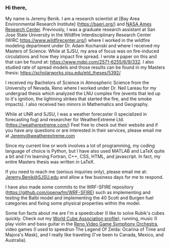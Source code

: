 ### Hi there,

My name is Jeremy Benik. I am a research scientist at [Bay Area Environmental Research Institute] (https://baeri.org/) and [NASA Ames Research Center](https://www.nasa.gov/people/jeremy-benik/). Previously, I was a graduate research assistant at San Jose State University in the Wildfire Interdisciplinary Research Center (WIRC https://www.wildfirecenter.org/) where I worked in the wildfire modeling department under Dr. Adam Kochanski and where I received my Masters of Science. While at SJSU, my area of focus was on fire-induced circulations and how they impact fire spread. I wrote a paper on this and that can be found at: https://www.mdpi.com/2571-6255/6/9/332. I also studied rate of spread models and those results can be found in my Masters thesis: https://scholarworks.sjsu.edu/etd_theses/5392/ 

I received my Bachelors of Science in Atmospheric Science from the University of Nevada, Reno where I worked under Dr. Neil Lareau for my undergrad thesis which analyzed the LNU complex fire (events that led up to it's ignition, the lightning strikes that started the fire, and the smoke impacts). I also received two minors in Mathematics and Geography.

While at UNR and SJSU, I was a weather forecaster (I specialized in forecasting fog) and researcher for WeatherExtreme Ltd. (https://weatherextreme.com/) Feel free to check out their website and if you have any questions or are interested in their services, please email me at Jeremy@weatherextreme.com

Since my current line or work involves a lot of programming, my coding language of choice is Python, but I have also used MATLAB and LaTeX quite a bit and I'm learning Fortran, C++, CSS, HTML, and javascript. In fact, my entire Masters thesis was written in LaTeX. 

If you need to reach me (serious inquiries only), please email me at: Jeremy.Benik@SJSU.edu and allow a few business days for me to respond. 

I have also made some commits to the WRF-SFIRE repository (https://github.com/openwfm/WRF-SFIRE) such as implementing and testing the Balbi model and implementing the 40 Scott and Burgen fuel categories and fixing some physical properties within the model. 

Some fun facts about me are I'm a speedcuber (I like to solve Rubik's cubes quickly. Check out my [World Cube Association profile](https://bit.ly/3kLrpbS)), running, music (I play violin and bass guitar in the [Reno Video Game Symphony Orchestra](https://www.rvgs.org/), video games (I used to speedrun The Legend Of Zelda: Ocarina of Time and Majora's Mask), and I really like traveling (I've been to Canada, Mexico, and Australia). 

<!--
**Jeremy-Benik/Jeremy-Benik** is a ✨ _special_ ✨ repository because its `README.md` (this file) appears on your GitHub profile.

Here are some ideas to get you started:

- 🔭 I’m currently working on ...
- 🌱 I’m currently learning ...
- 👯 I’m looking to collaborate on ...
- 🤔 I’m looking for help with ...
- 💬 Ask me about ...
- 📫 How to reach me: ...
- 😄 Pronouns: ...
- ⚡ Fun fact: ...
-->
